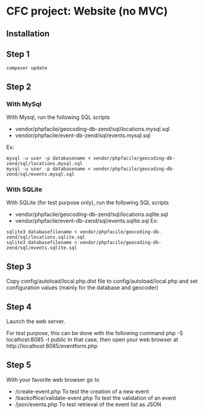 CFC project: Website (no MVC)
======================================

Installation
-----

## Step 1 ##
```
composer update
```

## Step 2 ##
### With MySql ###
With Mysql, run the following SQL scripts
* vendor/phpfacile/geocoding-db-zend/sql/locations.mysql.sql
* vendor/phpfacile/event-db-zend/sql/events.mysql.sql

Ex:
```
mysql -u user -p databasename < vendor/phpfacile/geocoding-db-zend/sql/locations.mysql.sql
mysql -u user -p databasename < vendor/phpfacile/geocoding-db-zend/sql/events.mysql.sql
```

### With SQLite ###
With SQLite (for test purpose only), run the following SQL scripts
* vendor/phpfacile/geocoding-db-zend/sql/locations.sqlite.sql
* vendor/phpfacile/event-db-zend/sql/events.sqlite.sql
Ex:
```
sqlite3 databasefilename < vendor/phpfacile/geocoding-db-zend/sql/locations.sqlite.sql
sqlite3 databasefilename < vendor/phpfacile/geocoding-db-zend/sql/events.sqlite.sql
```

## Step 3 ##
Copy config/autoload/local.php.dist file to config/autoload/local.php and set configuration values (mainly for the database and geocoder)

## Step 4 ##
Launch the web server.

For test purpose, this can be done with the following command
php -S localhost:8085 -t public
In that case, then open your web browser at http://localhost:8085/eventform.php

## Step 5 ##
With your favorite web browser go to
* /create-event.php To test the creation of a new event
* /backoffice/validate-event.php To test the validation of an event
* /json/events.php To test retrieval of the event list as JSON

